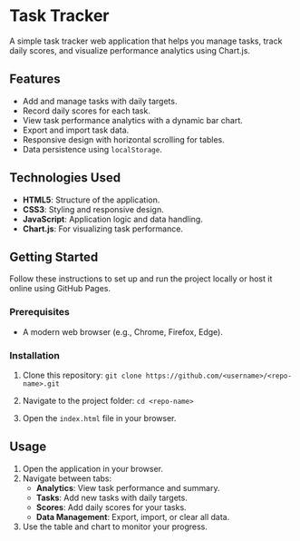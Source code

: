 Task Tracker
============

A simple task tracker web application that helps you manage tasks, track daily scores, and visualize performance analytics using Chart.js.

Features
--------

*   Add and manage tasks with daily targets.
*   Record daily scores for each task.
*   View task performance analytics with a dynamic bar chart.
*   Export and import task data.
*   Responsive design with horizontal scrolling for tables.
*   Data persistence using `localStorage`.

Technologies Used
-----------------

*   **HTML5**: Structure of the application.
*   **CSS3**: Styling and responsive design.
*   **JavaScript**: Application logic and data handling.
*   **Chart.js**: For visualizing task performance.

Getting Started
---------------

Follow these instructions to set up and run the project locally or host it online using GitHub Pages.

### Prerequisites

*   A modern web browser (e.g., Chrome, Firefox, Edge).

### Installation

1.  Clone this repository:  `git clone https://github.com/<username>/<repo-name>.git`
    
2.  Navigate to the project folder:  `cd <repo-name>`
    
3.  Open the `index.html` file in your browser.

Usage
-----

1.  Open the application in your browser.
2.  Navigate between tabs:
    *   **Analytics**: View task performance and summary.
    *   **Tasks**: Add new tasks with daily targets.
    *   **Scores**: Add daily scores for your tasks.
    *   **Data Management**: Export, import, or clear all data.
3.  Use the table and chart to monitor your progress.
